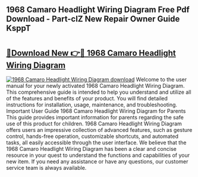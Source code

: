 ## 1968 Camaro Headlight Wiring Diagram Free Pdf Download - Part-cIZ New Repair Owner Guide KsppT

# <h2><a href="http://dfu7fki.blite.top/?on=1968+Camaro+Headlight+Wiring+Diagram">🔗Download New 👉🔴 1968 Camaro Headlight Wiring Diagram</a></h2>

[![1968 Camaro Headlight Wiring Diagram download](https://i.imgur.com/lujVjoI.png)](http://dfu7fki.blite.top/?on=1968+Camaro+Headlight+Wiring+Diagram)
Welcome to the user manual for your newly activated 1968 Camaro Headlight Wiring Diagram. This comprehensive guide is intended to help you understand and utilize all of the features and benefits of your product. You will find detailed instructions for installation, usage, maintenance, and troubleshooting. Important User Guide 1968 Camaro Headlight Wiring Diagram for Parents This guide provides important information for parents regarding the safe use of this product for children. 1968 Camaro Headlight Wiring Diagram offers users an impressive collection of advanced features, such as gesture control, hands-free operation, customizable shortcuts, and automated tasks, all easily accessible through the user interface. We believe that the 1968 Camaro Headlight Wiring Diagram has been a clear and concise resource in your quest to understand the functions and capabilities of your new item. If you need any assistance or have any questions, our customer service team is always available.
